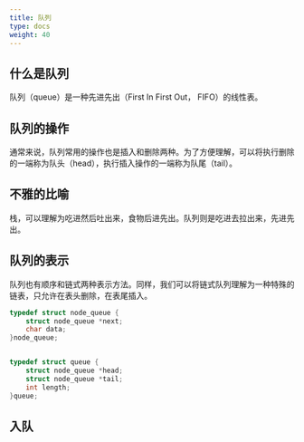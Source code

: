 ```yaml
---
title: 队列
type: docs
weight: 40
---
```


## 什么是队列

队列（queue）是一种先进先出（First In First Out， FIFO）的线性表。

## 队列的操作  

通常来说，队列常用的操作也是插入和删除两种。为了方便理解，可以将执行删除的一端称为队头（head），执行插入操作的一端称为队尾（tail）。

## 不雅的比喻  

栈，可以理解为吃进然后吐出来，食物后进先出。队列则是吃进去拉出来，先进先出。

## 队列的表示  

队列也有顺序和链式两种表示方法。同样，我们可以将链式队列理解为一种特殊的链表，只允许在表头删除，在表尾插入。

```c
typedef struct node_queue {
    struct node_queue *next;
    char data;
}node_queue;


typedef struct queue {
    struct node_queue *head;
    struct node_queue *tail;
    int length;
}queue;
```

## 入队  


